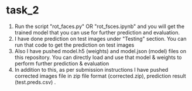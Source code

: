 # task_2

1. Run the script "rot_faces.py" OR "rot_fsces.ipynb" and you will get the trained model that you can use for further prediction and evaluation.
2. I have done prediction on test images under "Testing" section. You can run that code to get the prediction on test images
3. Also I have pushed model.h5 (weights) and model.json (model) files on this repository. You can directly load and use that model & weights to perform further prediction & evaluation
4. In addition to this, as per submission instructions I have pushed corrected images file in zip file format (corrected.zip), prediction result (test.preds.csv)
.
